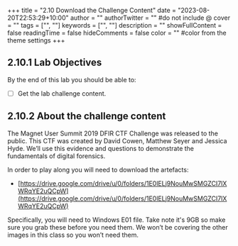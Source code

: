 +++
title = "2.10   Download the Challenge Content"
date = "2023-08-20T22:53:29+10:00"
author = ""
authorTwitter = "" #do not include @
cover = ""
tags = ["", ""]
keywords = ["", ""]
description = ""
showFullContent = false
readingTime = false
hideComments = false
color = "" #color from the theme settings
+++
## 2.10.1 Lab Objectives

By the end of this lab you should be able to:
- [ ] Get the lab challenge content.

## 2.10.2 About the challenge content
The Magnet User Summit 2019 DFIR CTF Challenge was released to the public. This CTF was created by David Cowen, Matthew Seyer and Jessica Hyde. We’ll use this evidence and questions to demonstrate the fundamentals of digital forensics.

In order to play along you will need to download the artefacts: 
- [https://drive.google.com/drive/u/0/folders/1E0lELj9NouMwSMGZCI7lXWRqYE2uQCpW](https://drive.google.com/drive/u/0/folders/1E0lELj9NouMwSMGZCI7lXWRqYE2uQCpW)

Specifically, you will need to Windows E01 file. Take note it's 9GB so make sure you grab these before you need them. We won’t be covering the other images in this class so you won’t need them.